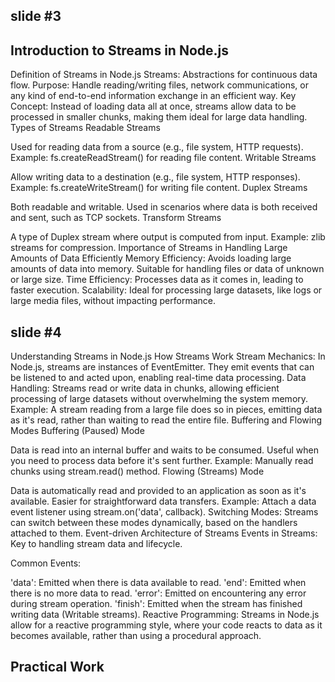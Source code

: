## slide #3 
 ## Introduction to Streams in Node.js

Definition of Streams in Node.js
Streams: Abstractions for continuous data flow.
Purpose: Handle reading/writing files, network communications, or any kind of end-to-end information exchange in an efficient way.
Key Concept: Instead of loading data all at once, streams allow data to be processed in smaller chunks, making them ideal for large data handling.
Types of Streams
Readable Streams

Used for reading data from a source (e.g., file system, HTTP requests).
Example: fs.createReadStream() for reading file content.
Writable Streams

Allow writing data to a destination (e.g., file system, HTTP responses).
Example: fs.createWriteStream() for writing file content.
Duplex Streams

Both readable and writable.
Used in scenarios where data is both received and sent, such as TCP sockets.
Transform Streams

A type of Duplex stream where output is computed from input.
Example: zlib streams for compression.
Importance of Streams in Handling Large Amounts of Data Efficiently
Memory Efficiency: Avoids loading large amounts of data into memory. Suitable for handling files or data of unknown or large size.
Time Efficiency: Processes data as it comes in, leading to faster execution.
Scalability: Ideal for processing large datasets, like logs or large media files, without impacting performance. 


## slide #4
Understanding Streams in Node.js
How Streams Work
Stream Mechanics: In Node.js, streams are instances of EventEmitter. They emit events that can be listened to and acted upon, enabling real-time data processing.
Data Handling: Streams read or write data in chunks, allowing efficient processing of large datasets without overwhelming the system memory.
Example: A stream reading from a large file does so in pieces, emitting data as it's read, rather than waiting to read the entire file.
Buffering and Flowing Modes
Buffering (Paused) Mode

Data is read into an internal buffer and waits to be consumed.
Useful when you need to process data before it's sent further.
Example: Manually read chunks using stream.read() method.
Flowing (Streams) Mode

Data is automatically read and provided to an application as soon as it's available.
Easier for straightforward data transfers.
Example: Attach a data event listener using stream.on('data', callback).
Switching Modes: Streams can switch between these modes dynamically, based on the handlers attached to them.
Event-driven Architecture of Streams
Events in Streams: Key to handling stream data and lifecycle.

Common Events:

'data': Emitted when there is data available to read.
'end': Emitted when there is no more data to read.
'error': Emitted on encountering any error during stream operation.
'finish': Emitted when the stream has finished writing data (Writable streams).
Reactive Programming: Streams in Node.js allow for a reactive programming style, where your code reacts to data as it becomes available, rather than using a procedural approach. 

## Practical Work 